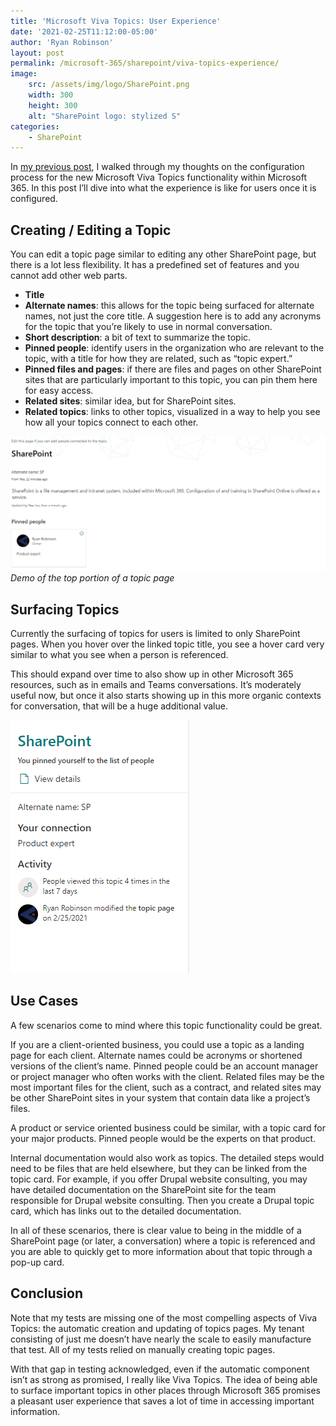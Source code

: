 ```yaml
---
title: 'Microsoft Viva Topics: User Experience'
date: '2021-02-25T11:12:00-05:00'
author: 'Ryan Robinson'
layout: post
permalink: /microsoft-365/sharepoint/viva-topics-experience/
image: 
    src: /assets/img/logo/SharePoint.png
    width: 300
    height: 300
    alt: "SharePoint logo: stylized S"
categories:
    - SharePoint
---
```


In [my previous post](/microsoft-365/sharepoint/viva-topics-configuration/), I walked through my thoughts on the configuration process for the new Microsoft Viva Topics functionality within Microsoft 365. In this post I’ll dive into what the experience is like for users once it is configured.

## Creating / Editing a Topic

You can edit a topic page similar to editing any other SharePoint page, but there is a lot less flexibility. It has a predefined set of features and you cannot add other web parts.

- **Title**
- **Alternate names**: this allows for the topic being surfaced for alternate names, not just the core title. A suggestion here is to add any acronyms for the topic that you’re likely to use in normal conversation.
- **Short description**: a bit of text to summarize the topic.
- **Pinned people**: identify users in the organization who are relevant to the topic, with a title for how they are related, such as “topic expert.”
- **Pinned files and pages**: if there are files and pages on other SharePoint sites that are particularly important to this topic, you can pin them here for easy access.
- **Related sites**: similar idea, but for SharePoint sites.
- **Related topics**: links to other topics, visualized in a way to help you see how all your topics connect to each other.

!["Image of the topic page"](/assets/img/2021/02/topic-page.png)
_Demo of the top portion of a topic page_

## Surfacing Topics

Currently the surfacing of topics for users is limited to only SharePoint pages. When you hover over the linked topic title, you see a hover card very similar to what you see when a person is referenced.

This should expand over time to also show up in other Microsoft 365 resources, such as in emails and Teams conversations. It’s moderately useful now, but once it also starts showing up in this more organic contexts for conversation, that will be a huge additional value.

!["Image of a topic card appearing throughout Microsoft 365"](/assets/img/2021/02/topic-card.png)

## Use Cases

A few scenarios come to mind where this topic functionality could be great.

If you are a client-oriented business, you could use a topic as a landing page for each client. Alternate names could be acronyms or shortened versions of the client’s name. Pinned people could be an account manager or project manager who often works with the client. Related files may be the most important files for the client, such as a contract, and related sites may be other SharePoint sites in your system that contain data like a project’s files.

A product or service oriented business could be similar, with a topic card for your major products. Pinned people would be the experts on that product.

Internal documentation would also work as topics. The detailed steps would need to be files that are held elsewhere, but they can be linked from the topic card. For example, if you offer Drupal website consulting, you may have detailed documentation on the SharePoint site for the team responsible for Drupal website consulting. Then you create a Drupal topic card, which has links out to the detailed documentation.

In all of these scenarios, there is clear value to being in the middle of a SharePoint page (or later, a conversation) where a topic is referenced and you are able to quickly get to more information about that topic through a pop-up card.

## Conclusion

Note that my tests are missing one of the most compelling aspects of Viva Topics: the automatic creation and updating of topics pages. My tenant consisting of just me doesn’t have nearly the scale to easily manufacture that test. All of my tests relied on manually creating topic pages.

With that gap in testing acknowledged, even if the automatic component isn’t as strong as promised, I really like Viva Topics. The idea of being able to surface important topics in other places through Microsoft 365 promises a pleasant user experience that saves a lot of time in accessing important information.